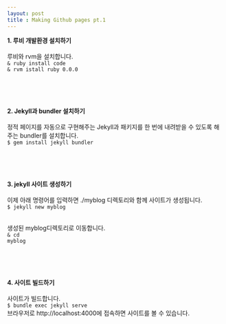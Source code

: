 ```yaml
---
layout: post
title : Making Github pages pt.1
---
```


<p>
<strong>1. 루비 개발환경 설치하기</strong><br><br>
루비와 rvm을 설치합니다.<br>
<code>& ruby install code</code><br>
<code>& rvm istall ruby 0.0.0</code>
</p>



<br><br><br>
<p>
<strong>2. Jekyll과 bundler 설치하기</strong><br><br>
정적 페이지를 자동으로 구현해주는 Jekyll과 패키지를 한 번에 내려받을 수 있도록 해주는 bundler를 설치합니다.<br>
<code>$ gem install jekyll bundler</code><br>
</p>



<br><br><br>
<p>
<strong>3. jekyll 사이트 생성하기</strong><br><br>
이제 아래 명령어를 입력하면 ./myblog 디렉토리와 함께 사이트가 생성됩니다.<br>
<code>$ jekyll new myblog</code><br><br>

생성된 myblog디렉토리로 이동합니다.<br>
<code>& cd myblog</code>
</p>



<br><br><br>
<p>
<strong>4. 사이트 빌드하기</strong><br><br>
사이트가 빌드합니다.<br>
<code>$ bundle exec jekyll serve</code><br>
브라우저로 http://localhost:4000에 접속하면 사이트를 볼 수 있습니다.
</p>
